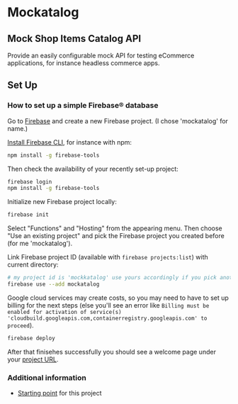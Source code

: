 # Mockatalog

## Mock Shop Items Catalog API

Provide an easily configurable mock API for testing eCommerce applications, for instance headless commerce apps.

## Set Up

### How to set up a simple Firebase® database

Go to [Firebase](https://console.firebase.google.com/) and create a new Firebase project. (I chose 'mockatalog' for name.)

[Install Firebase CLI](https://firebase.google.com/docs/cli/),
for instance with npm:

```bash
npm install -g firebase-tools
```

Then check the availability of your recently set-up project:

```bash
firebase login
npm install -g firebase-tools
```

Initialize new Firebase project locally:

```bash
firebase init
```

Select "Functions" and "Hosting" from the appearing menu. Then choose "Use an existing project" and pick the Firebase project you created before (for me 'mockatalog').

Link Firebase project ID (available with ```firebase projects:list```) with current directory:

```bash
# my project id is 'mockkatalog' use yours accordingly if you pick another name
firebase use --add mockatalog
``` 

Google cloud services may create costs, so you may need to have to set up billing for the next steps (else you'll see an error like ```Billing must be enabled for activation of service(s) 'cloudbuild.googleapis.com,containerregistry.googleapis.com' to proceed```).

```bash
firebase deploy
```

After that finisehes successfully you should see a welcome page under your [project URL](https://mockatalog.web.app/).

### Additional information

- [Starting point](https://medium.com/@hossainkhan/create-your-own-mock-api-server-with-express-js-and-firebase-for-free-9dba2bfbc754) for this project